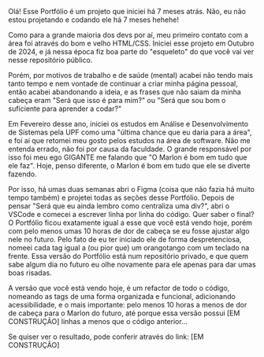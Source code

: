 Olá! Esse Portfólio é um projeto que iniciei há 7 meses atrás.
Não, eu não estou projetando e codando ele há 7 meses hehehe!

Como para a grande maioria dos devs por aí, meu primeiro contato com a área foi através do bom e velho HTML/CSS. Iniciei esse projeto em Outubro de 2024, e já nessa época fiz boa parte do "esqueleto" do que você vai ver nesse repositório público.

Porém, por motivos de trabalho e de saúde (mental) acabei não tendo mais tanto tempo e nem vontade de continuar a criar minha página pessoal, então acabei abandonando a ideia, e as frases que não saiam da minha cabeça eram "Será que isso é para mim?" ou "Será que sou bom o suficiente para aprender a codar?"

Em Fevereiro desse ano, iniciei os estudos em Análise e Desenvolvimento de Sistemas pela UPF como uma "última chance que eu daria para a área", e foi aí que retomei meu gosto pelos estudos na área de software. Não me entenda errado, não foi por causa da faculdade. O grande responsável por isso foi meu ego GIGANTE me falando que "O Marlon é bom em tudo que ele faz". Hoje, penso diferente, o Marlon é bom em tudo que ele se diverte fazendo.

Por isso, há umas duas semanas abri o Figma (coisa que não fazia há muito tempo também) e projetei todas as seções desse Portfólio. Depois de pensar "Será que eu ainda lembro como centraliza uma div?", abri o VSCode e comecei a escrever linha por linha do código. Quer saber o final? O Portfólio ficou exatamente igual a esse que você está vendo hoje, porém com pelo menos umas 10 horas de dor de cabeça se eu fosse ajustar algo nele no futuro. Pelo fato de eu ter iniciado ele de forma despretenciosa, nomeei cada tag igual a (ou pior que) um orangotango com um teclado na frente. Essa versão do Portfólio está num repositório privado, e que quem sabe algum dia no futuro eu olhe novamente para ele apenas para dar umas boas risadas.

A versão que você está vendo hoje, é um refactor de todo o código, nomeando as tags de uma forma organizada e funcional, adicionando acessibilidade, e o mais importante: pelo menos 10 horas a menos de dor de cabeça para o Marlon do futuro, até porque essa versão possui [EM CONSTRUÇÃO] linhas a menos que o código anterior...

Se quiser ver o resultado, pode conferir através do link: [EM CONSTRUÇÃO]


